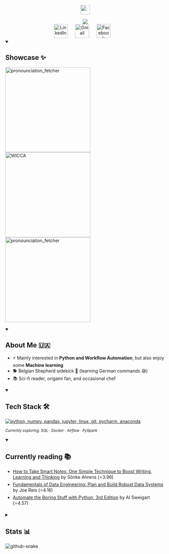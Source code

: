 <!-- Heavely inspired by https://github.com/DenverCoder1/DenverCoder1/blob/main/README.md -->
<!-- <a href="" target="_blank"> -->
<p align="center" title="My name">
  <a href="https://github.com/Todmount" target="_blank">
    <img style="height:30px" src="https://res.cloudinary.com/dxteec1w4/image/upload/v1756158343/GithubName_niep5u.png"></a>
</p>

<!-- Typing animation. See https://github.com/DenverCoder1/readme-typing-svg -->
<div align="center" title="Cool animation">
  <a href="https://github.com/denvercoder1/readme-typing-svg" target="_blank" alt="Aspiring Data Software Engineer">
    <img src="https://readme-typing-svg.herokuapp.com?lines=Aspiring+Data+Software+Engineer;Always+curious+to+build+new+things&center=true&color=41b883&title_color=F39C12&width=550&height=55&size=24&duration=4500&pause=1000"></a>
</div>

<!-- Socials -->
<div align="center">
  <a href="https://www.linkedin.com/in/todmount" target="_blank" alt="LinkedIn" title="LinkedIn">
    <img
      style="width:44px"
      src="https://res.cloudinary.com/dxteec1w4/image/upload/v1756561851/LinkedIn-Icon-Logo.vue_dark_n75yls.png" 
      alt="LinkedIn"
    ></a>&#8287;&#8287;&#8287;&#8287;&#8287;
  <a href="mailto:todmount@gmail.com" target="_blank" alt="Gmail" title="Mail me">
    <img
      style="width:44px"
      src="https://res.cloudinary.com/dxteec1w4/image/upload/v1756561829/Gmail-Logo.vue_dark_qjue9a.png" 
      alt="Gmail"
    ></a>&#8287;&#8287;&#8287;&#8287;&#8287;
  <a href="https://www.facebook.com/todmount/" target="_blank" alt="Facebook" title="Facebook">
    <img src="https://res.cloudinary.com/dxteec1w4/image/upload/v1756561810/Facebook-f_Logo-Blue-Logo.vue_dark_ho8eul.png" 
      alt="Facebook" 
      style="width:44px"
    ></a>&#8287;&#8287;&#8287;&#8287;&#8287;
</div>


<!--- <sub><hr title="Nothing interesting, look further"></sub> --->
<!--- <h1></h1> --->


<!-- Projects I'm proud of -->
<!--  colors 
solarized dark bg - 002b36   vue dark bg - 273849   vue dark txt - 41b883   shadow green - ffffff00   github dimmed - 24292F   amber - F39C12
&bg_color=DEG135,1D2B2A,24292F,273849   &bg_color=DEG135,1F2A36,E8F1F2   &bg_color=DEG135,2C3E50,D5EDE4 bg_color=162322
-->
<details open> 
  <summary><h2 align="left" title="Projects I'm proud of">Showcase ✨</h2></summary>
  <p align="left">
    <a href="https://github.com/Todmount/pronunciation-fetcher" target="_blank">
      <img 
        width="268" src="https://denvercoder1-github-readme-stats.vercel.app/api/pin/?username=todmount&repo=pronunciation-fetcher&theme=vue-dark&hide_border=true&title_color=41b883&show_icons=false&bg_color=90,162322,1D2B2A,1D2B2A&border_color=0B1313" alt="pronounciation_fetcher"
      ></a>
    <a href="https://github.com/Todmount/wicca" target="_blank">
      <img 
        width="268"
        src="https://denvercoder1-github-readme-stats.vercel.app/api/pin/?username=todmount&repo=wicca&theme=vue-dark&hide_border=true&title_color=41b883&show_icons=false&bg_color=90,162322,1D2B2A,1D2B2A" 
        alt="WICCA"
      ></a>
    <a href="https://github.com/Todmount/dbt-postgres-warehouse" target="_blank">
      <img 
        width="268"
        src="https://denvercoder1-github-readme-stats.vercel.app/api/pin/?username=todmount&repo=dbt-postgres-warehouse&theme=vue-dark&hide_border=true&title_color=41b883&show_icons=false&bg_color=90,162322,1D2B2A,1D2B2A&border_color=0B1313" 
        alt="pronounciation_fetcher"
      ></a>
  </p>
</details>


<!-- Introduction -->
<details open>
  <summary><h2 align="left" title="Introduction">About Me 🇺🇦</h2></summary>
  
  - ⚡ Mainly interested in **Python and Workflow Automation**, but also enjoy some **Machine learning**
  - 🐕 Belgian Shepherd sidekick 🐾 (learning German commands 😅)
  - 📚 Sci-fi reader, origami fan, and occasional chef
</details>


<!-- Tools Icon Set: https://devicon.dev/ https://github.com/LelouchFR/skill-icons?tab=readme-ov-file-->
<details open>
  <summary><h2 align="left" title="Tools I use">Tech Stack 🛠️</h2></summary>
  <p  align="left">
    <picture> <!-- In theory, this should change some icons by user theme -->
      <a href="https://go-skill-icons.vercel.app/">
        <source media="(prefers-color-scheme: dark)" srcset="https://go-skill-icons.vercel.app/api/icons?i=python,numpy,pandas,jupyter,linux,git,pycharm,anaconda&titles=true&theme=dark"/>
        <source media="(prefers-color-scheme: light)" srcset="https://go-skill-icons.vercel.app/api/icons?i=python,numpy,pandas,jupyter,linux,git,pycharm,anaconda&titles=true&theme=light"/>
        <img 
          alt="python, numpy, pandas, jupyter, linux, git, pycharm, anaconda" 
          src="https://go-skill-icons.vercel.app/api/icons?i=python,numpy,pandas,jupyter,linux,git,pycharm,anaconda&titles=true&theme=" 
        /></a>
    </picture>
  </p>
  <!-- Tools I'm learning -->
  <p align="left" title="Tools I'm diving in">
    <sub><i>Currently exploring: SQL · Docker · Airflow · PySpark</i></sub>
  </p>
</details>


<!-- Workflow: https://github.com/marketplace/actions/goodreads-profile-workflow -->  
<details open>
  <summary><h2 align="left" title="Books I'm reading">Currently reading 📚</h2></summary>
  
  <!-- GOODREADS-LIST:START -->
- [How to Take Smart Notes: One Simple Technique to Boost Writing, Learning and Thinking](https://www.goodreads.com/review/show/7889584130?utm_medium=api&utm_source=rss) by Sönke Ahrens (⭐️3.96)
- [Fundamentals of Data Engineering: Plan and Build Robust Data Systems](https://www.goodreads.com/review/show/7850230893?utm_medium=api&utm_source=rss) by Joe Reis (⭐️4.16)
- [Automate the Boring Stuff with Python, 3rd Edition](https://www.goodreads.com/review/show/7850229429?utm_medium=api&utm_source=rss) by Al Sweigart (⭐️4.57)
<!-- GOODREADS-LIST:END -->
</details>


<!-- Stats -->
<details title="Stats is so cool">
  <summary><h2>Stats 📊 </h2></summary>
  <div>
    <h3>Streak❤️‍🔥</h3>
    <!-- Streak (width in the src) &background=90%2C162322%2C162322%2C1D2B2A%2C1D2B2A%2C1D2B2A%2C1D2B2A%2C1D2B2A-->
    <a href="https://git.io/streak-stats">
      <img 
        src="https://readme-streak-five.vercel.app/?user=todmount&theme=vue-dark&hide_border=true&exclude_days=Sun%2CSat&background=90%2C162322%2C162322%2C1D2B2A%2C1D2B2A%2C1D2B2A%2C1D2B2A%2C1D2B2A&card_width=472&card_height=170" 
        alt="GitHub Streak" 
        title="GitHub Streak"
      ></a>
  </div>
  <div>
    <h3>Profile👨‍💻</h3>
    <!-- Stats -->
    <a href="https://github.com/anuraghazra/github-readme-stats">
      <img 
        style="height:170px" 
        src="https://readme-stats-xi-six.vercel.app/api?username=todmount&theme=vue-dark&bg_color=90,162322,162322,1D2B2A,1D2B2A,1D2B2A&hide_border=true" 
        alt="GitHub Stats" 
        title="GitHub Stats"
      ></a>
      <!-- Top languages -->
    <a href="https://github.com/anuraghazra/github-readme-stats">
      <img 
        style="height:170px" 
        src="https://readme-stats-xi-six.vercel.app/api/top-langs/?username=Todmount&theme=vue-dark&bg_color=90,162322,162322,1D2B2A,1D2B2A,1D2B2A&hide_border=true&layout=compact&exclude_repo=todmount,DICT_Machine_Learning,DICT_Deep_Learning,DICT_Antenna_Systems,github-readme-stats,github-readme-streak-stats,info-systems-labs" 
        alt="Top Languages" 
        title="Top Languages"
      ></a>
  </div>
  <div>
    <h3>WakaTime⏳</h3>
    <!-- WakaTime -->
    <a href="https://github.com/anuraghazra/github-readme-stats">
      <img 
        style="height:420px" 
        src="https://readme-stats-xi-six.vercel.app/api/wakatime?username=Todmount&theme=vue-dark&bg_color=90,162322,162322,1D2B2A,1D2B2A,1D2B2A&hide_border=true" 
        alt="WakaTime" 
        title="WakaTime"
      ></a>    
  </div>
    
  <!--- Same as above, but markdown 
  [![GitHub Stats](https://github-readme-stats.vercel.app/api?username=todmount&theme=vue-dark&bg_color=90,162322,162322,1D2B2A,1D2B2A,1D2B2A&hide_border=true)](https://github.com/anuraghazra/github-readme-stats)
  [![GitHub Streak](https://streak-stats.demolab.com?user=todmount&theme=vue-dark&hide_border=true&exclude_days=Sun%2CSat&background=90%2C162322%2C162322%2C1D2B2A%2C1D2B2A%2C1D2B2A%2C1D2B2A%2C1D2B2A)](https://git.io/streak-stats)
  [![WakaTime](https://github-readme-stats.vercel.app/api/wakatime?username=Todmount&theme=vue-dark&bg_color=90,162322,162322,1D2B2A,1D2B2A,1D2B2A&hide_border=true)](https://github.com/anuraghazra/github-readme-stats)
  [![Top Langs](https://github-readme-stats.vercel.app/api/top-langs/?username=Todmount&theme=vue-dark&bg_color=90,162322,162322,1D2B2A,1D2B2A,1D2B2A&hide_border=true&layout=donut-vertical)](https://github.com/anuraghazra/github-readme-stats)
  --->
</details>


<!-- Workflow: https://github.com/Platane/snk?tab=readme-ov-file -->
<picture align="center">
  <source media="(prefers-color-scheme: dark)" srcset="https://raw.githubusercontent.com/Todmount/Todmount/refs/heads/output/github-contribution-grid-snake-dark.svg" />
  <source media="(prefers-color-scheme: light)" srcset="https://raw.githubusercontent.com/Todmount/Todmount/refs/heads/output/github-contribution-grid-snake.svg" />
  <img alt="github-snake" src="https://raw.githubusercontent.com/Todmount/Todmount/output/github-snake.svg" />
</picture>
